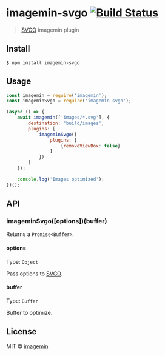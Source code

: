 # imagemin-svgo [![Build Status](https://travis-ci.org/imagemin/imagemin-svgo.svg?branch=master)](https://travis-ci.org/imagemin/imagemin-svgo)

> [SVGO](https://github.com/svg/svgo) imagemin plugin


## Install

```
$ npm install imagemin-svgo
```


## Usage

```js
const imagemin = require('imagemin');
const imageminSvgo = require('imagemin-svgo');

(async () => {
	await imagemin(['images/*.svg'], {
		destination: 'build/images',
		plugins: [
			imageminSvgo({
				plugins: [
					{removeViewBox: false}
				]
			})
		]
	});

	console.log('Images optimized');
})();
```


## API

### imageminSvgo([options])(buffer)

Returns a `Promise<Buffer>`.

#### options

Type: `Object`

Pass options to [SVGO](https://github.com/svg/svgo#what-it-can-do).

#### buffer

Type: `Buffer`

Buffer to optimize.


## License

MIT © [imagemin](https://github.com/imagemin)
